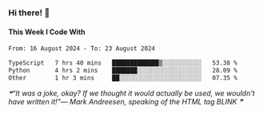 ### Hi there! 👋

#### This Week I Code With
<!--START_SECTION:waka-->

```txt
From: 16 August 2024 - To: 23 August 2024

TypeScript   7 hrs 40 mins   █████████████▒░░░░░░░░░░░   53.38 %
Python       4 hrs 2 mins    ███████░░░░░░░░░░░░░░░░░░   28.09 %
Other        1 hr 3 mins     ██░░░░░░░░░░░░░░░░░░░░░░░   07.35 %
```

<!--END_SECTION:waka-->

<!--STARTS_HERE_QUOTE_README-->
<i>❝“It was a joke, okay?  If we thought it would actually be used, we wouldn’t have written it!”— Mark Andreesen, speaking of the HTML tag BLINK      ❞</i>
<!--ENDS_HERE_QUOTE_README-->
